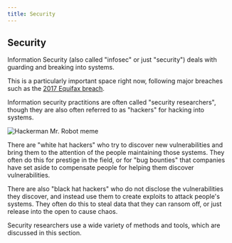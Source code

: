 ```yaml
---
title: Security
---
```

## Security

Information Security (also called "infosec" or just "security") deals with guarding and breaking into systems.

This is a particularly important space right now, following major breaches such as the <a href='https://medium.freecodecamp.org/the-equifax-hack-and-how-to-protect-your-family-all-explained-in-5-minutes-a2b5187cb6c0' target='_blank' rel='nofollow'>2017 Equifax breach</a>.

Information security practitions are often called "security researchers", though they are also often referred to as "hackers" for hacking into systems.

![Hackerman Mr. Robot meme](http://i0.kym-cdn.com/entries/icons/original/000/021/807/4d7.png)

There are "white hat hackers" who try to discover new vulnerabilities and bring them to the attention of the people maintaining those systems. They often do this for prestige in the field, or for "bug bounties" that companies have set aside to compensate people for helping them discover vulnerabilities.

There are also "black hat hackers" who do not disclose the vulnerabilities they discover, and instead use them to create exploits to attack people's systems. They often do this to steal data that they can ransom off, or just release into the open to cause chaos.

Security researchers use a wide variety of methods and tools, which are discussed in this section.